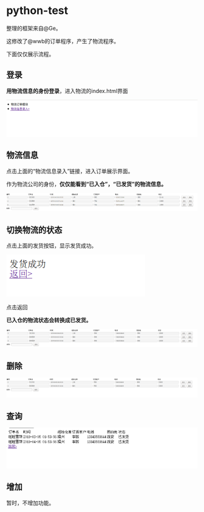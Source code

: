 # python-test

整理的框架来自@Ge。

这修改了@wwb的订单程序，产生了物流程序。

下面仅仅展示流程。

## 登录

**用物流信息的身份登录**，进入物流的index.html界面

![image-20200418144607508](README.assets/image-20200418144607508.png)

## 物流信息

点击上面的“物流信息录入”链接，进入订单展示界面。

作为物流公司的身份，**仅仅能看到“已入仓”，“已发货”的物流信息。**

![image-20200418144923720](README.assets/image-20200418144923720.png)



## 切换物流的状态

点击上面的发货按钮，显示发货成功。

![image-20200418145208346](README.assets/image-20200418145208346.png)

点击返回

**已入仓的物流状态会转换成已发货。**

![image-20200418145231077](README.assets/image-20200418145231077.png)



## 删除

![image-20200418145635654](README.assets/image-20200418145635654.png)

## 查询

![image-20200418145734612](README.assets/image-20200418145734612.png)

## 增加

暂时，不增加功能。